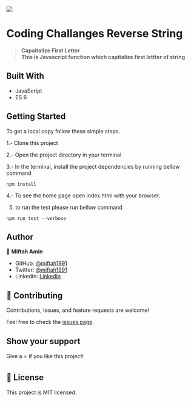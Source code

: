 ![](https://img.shields.io/badge/Microverse-blueviolet)

# Coding Challanges Reverse String
> <b>Capaitalize First Letter<br>
This is Javascript function which capitalize first lettter of string</b>


## Built With

- JavaScript
- ES 6

## Getting Started
To get a local copy follow these simple steps.

1.- Clone this project

2.- Open the project directory in your terminal

3.- In the terminal, install the project dependencies by running bellow command

```
npm install
```
4.- To see the home page open index.html with your browser.

5. to run the test please run bellow command

```
npm run test --verbose
```

## Author

👤 **Miftah Amin**

- GitHub: [@miftah1991](https://github.com/miftah1991)
- Twitter: [@miftah1991](https://twitter.com/miftah_amin1991)
- LinkedIn: [LinkedIn](https://www.linkedin.com/in/miftah1991/)

## 🤝 Contributing

Contributions, issues, and feature requests are welcome!

Feel free to check the [issues page](../../issues/).

## Show your support

Give a ⭐️ if you like this project!

**📝 License**
----------------------------------------------------------------------
This project is MIT licensed.
